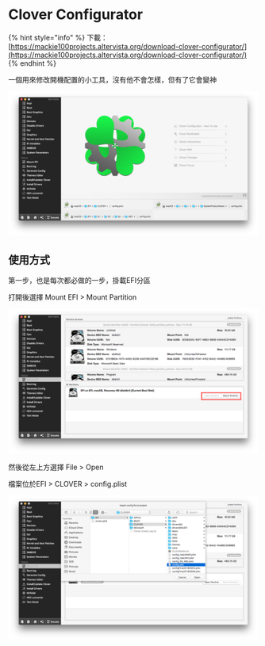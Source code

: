 # Clover Configurator

{% hint style="info" %}
下載：[https://mackie100projects.altervista.org/download-clover-configurator/](https://mackie100projects.altervista.org/download-clover-configurator/)
{% endhint %}

一個用來修改開機配置的小工具，沒有他不會怎樣，但有了它會變神

![](../.gitbook/assets/clover_configurator.png)

## 使用方式

第一步，也是每次都必做的一步，掛載EFI分區

打開後選擇 Mount EFI &gt; Mount Partition

![](../.gitbook/assets/clover_mount_part.png)

然後從左上方選擇 File &gt; Open

檔案位於EFI &gt; CLOVER &gt; config.plist

![](../.gitbook/assets/clover_open_recent.png)

